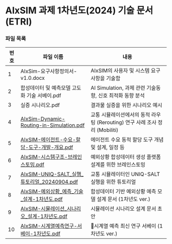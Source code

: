 # AIxSIM 과제 1차년도(2024) 기술 문서 (ETRI)

### 파일 목록
번호 | 파일 이름 | 내용
--- | ------------ | -------------
1 | AIxSim-요구사항정의서-v1.0.docx | AIxSIM의 사용자 및 시스템 요구사항을 기술함 
2 | 합성데이터 및 예측모델 고도화 기술 서베이.pdf | AI Simulation, 과제 관련 기술동향, 신호 최적화 동향 분석
3 | 실증 시나리오.pdf | 결과물 실증을 위한 시나리오 예시
4 | [AIxSim-Dynamic-Routing-in-Simulation.pdf](./AIxSim-Dynamic-Routing-in-Simulation.pdf) | 교통 시뮬레이션에서의 동적 라우팅 (Rerouting) 연구 사례 조사 정리 (Mobiliti)
5 | [AIxSIM-에이전트-수요-할당-도구-개발-개요.pdf](./AIxSIM-에이전트-수요-할당-도구-개발-개요.pdf) | 에이전트 수요 동적 할당 도구 개념 및 설계, 일정 등
6 | [AIxSIM-시스템구조-브레인스토밍.pdf](./AIxSIM-시스템구조-브레인스토밍.pdf) | 예외상황 합성데이터 생성 플랫폼 설계를 위한 브레인스토밍
7 | [AIxSIM-UNIQ-SALT_실행_튜토리얼_20240904.pdf](./AIxSIM-UNIQ-SALT_실행_튜토리얼_20240904.pdf) | 교통 시뮬레이터인 UNIQ-SALT 실행을 위한 튜토리얼
8 | [AIxSIM-예외상황_예측_기술_설계-1차년도.pdf](./AIxSIM-예외상황_예측_기술_설계-1차년도.pdf) | 합성데이터 기반 예외상황 예측 모델 설계 문서 (1차년도 ver.)
9 | [AIxSIM-시뮬레이션_시나리오_설계-1차년도.pdf](./AIxSIM-시뮬레이션_시나리오_설계-1차년도.pdf) | 시뮬레이션 시나리오 설계 문서 초안
10 | [AIxSIM-시계열예측연구-서베이-1차년도.pdf](./AIxSIM-시계열예측연구-서베이-1차년도.pdf) | 시계열 예측 최신 연구 서베이 (1차년도 ver.)
